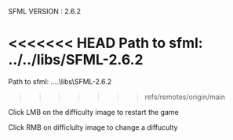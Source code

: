 
SFML VERSION : 2.6.2

<<<<<<< HEAD
Path to sfml: ../../libs/SFML-2.6.2
=======
Path to sfml: ..\..\libs\SFML-2.6.2
>>>>>>> refs/remotes/origin/main


Click LMB on the difficulty image to restart the game

Click RMB on difficlulty image to change a diffuculty

